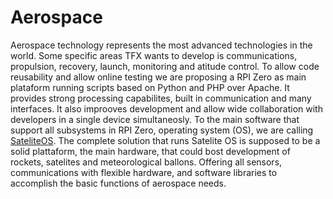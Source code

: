 # Aerospace
Aerospace technology represents the most advanced technologies in the world. Some specific areas TFX wants to develop is communications, propulsion, recovery, launch, monitoring and atitude control.
To allow code reusability and allow online testing we are proposing a RPI Zero as main plataform running scripts based on Python and PHP over Apache. It provides strong processing capabilites, built in communication and many interfaces. It also improoves development and allow wide collaboration with developers in a single device simultaneosly. To the main software that support all subsystems in RPI Zero, operating system (OS), we are calling <a href=./SateliteOS>SateliteOS</a>. The complete solution that runs Satelite OS is supposed to be a solid plattaform, the main hardware, that could bost development of rockets, satelites and meteorological ballons. Offering all sensors, communications with  flexible hardware, and software libraries to accomplish the basic functions of aerospace needs.
